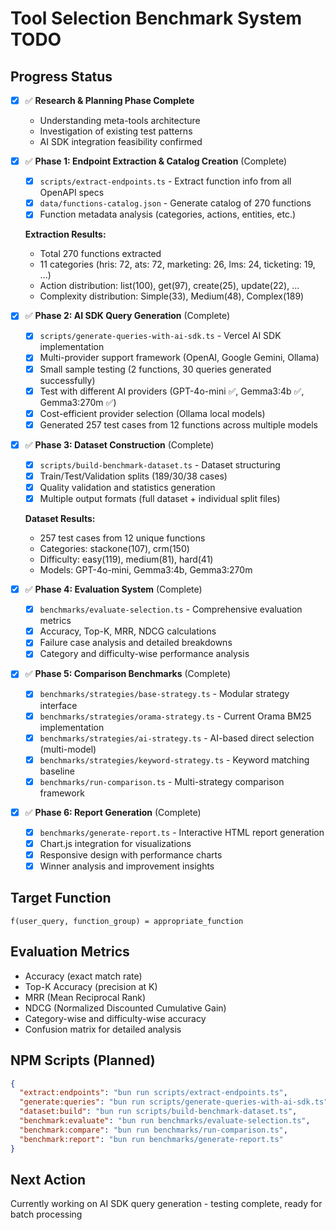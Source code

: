 # Tool Selection Benchmark System TODO

## Progress Status

- [x] ✅ **Research & Planning Phase Complete**
  - Understanding meta-tools architecture
  - Investigation of existing test patterns 
  - AI SDK integration feasibility confirmed

- [x] ✅ **Phase 1: Endpoint Extraction & Catalog Creation** (Complete)
  - [x] `scripts/extract-endpoints.ts` - Extract function info from all OpenAPI specs
  - [x] `data/functions-catalog.json` - Generate catalog of 270 functions
  - [x] Function metadata analysis (categories, actions, entities, etc.)
  
  **Extraction Results:**
  - Total 270 functions extracted
  - 11 categories (hris: 72, ats: 72, marketing: 26, lms: 24, ticketing: 19, ...)
  - Action distribution: list(100), get(97), create(25), update(22), ...
  - Complexity distribution: Simple(33), Medium(48), Complex(189)

- [x] ✅ **Phase 2: AI SDK Query Generation** (Complete)
  - [x] `scripts/generate-queries-with-ai-sdk.ts` - Vercel AI SDK implementation
  - [x] Multi-provider support framework (OpenAI, Google Gemini, Ollama)
  - [x] Small sample testing (2 functions, 30 queries generated successfully)
  - [x] Test with different AI providers (GPT-4o-mini ✅, Gemma3:4b ✅, Gemma3:270m ✅)
  - [x] Cost-efficient provider selection (Ollama local models)
  - [x] Generated 257 test cases from 12 functions across multiple models

- [x] ✅ **Phase 3: Dataset Construction** (Complete)
  - [x] `scripts/build-benchmark-dataset.ts` - Dataset structuring
  - [x] Train/Test/Validation splits (189/30/38 cases)
  - [x] Quality validation and statistics generation
  - [x] Multiple output formats (full dataset + individual split files)
  
  **Dataset Results:**
  - 257 test cases from 12 unique functions
  - Categories: stackone(107), crm(150)
  - Difficulty: easy(119), medium(81), hard(41)
  - Models: GPT-4o-mini, Gemma3:4b, Gemma3:270m

- [x] ✅ **Phase 4: Evaluation System** (Complete)
  - [x] `benchmarks/evaluate-selection.ts` - Comprehensive evaluation metrics
  - [x] Accuracy, Top-K, MRR, NDCG calculations
  - [x] Failure case analysis and detailed breakdowns
  - [x] Category and difficulty-wise performance analysis

- [x] ✅ **Phase 5: Comparison Benchmarks** (Complete)
  - [x] `benchmarks/strategies/base-strategy.ts` - Modular strategy interface
  - [x] `benchmarks/strategies/orama-strategy.ts` - Current Orama BM25 implementation
  - [x] `benchmarks/strategies/ai-strategy.ts` - AI-based direct selection (multi-model)
  - [x] `benchmarks/strategies/keyword-strategy.ts` - Keyword matching baseline
  - [x] `benchmarks/run-comparison.ts` - Multi-strategy comparison framework

- [x] ✅ **Phase 6: Report Generation** (Complete)
  - [x] `benchmarks/generate-report.ts` - Interactive HTML report generation
  - [x] Chart.js integration for visualizations
  - [x] Responsive design with performance charts
  - [x] Winner analysis and improvement insights

## Target Function
```
f(user_query, function_group) = appropriate_function
```

## Evaluation Metrics
- Accuracy (exact match rate)
- Top-K Accuracy (precision at K)
- MRR (Mean Reciprocal Rank)
- NDCG (Normalized Discounted Cumulative Gain)
- Category-wise and difficulty-wise accuracy
- Confusion matrix for detailed analysis

## NPM Scripts (Planned)
```json
{
  "extract:endpoints": "bun run scripts/extract-endpoints.ts",
  "generate:queries": "bun run scripts/generate-queries-with-ai-sdk.ts", 
  "dataset:build": "bun run scripts/build-benchmark-dataset.ts",
  "benchmark:evaluate": "bun run benchmarks/evaluate-selection.ts",
  "benchmark:compare": "bun run benchmarks/run-comparison.ts",
  "benchmark:report": "bun run benchmarks/generate-report.ts"
}
```

## Next Action
Currently working on AI SDK query generation - testing complete, ready for batch processing